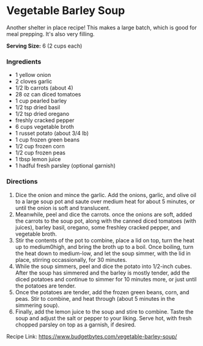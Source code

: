 # Vegetable Barley Soup

Another shelter in place recipe! This makes a large batch, which is good for meal prepping. It's also very filling.

**Serving Size:** 6 (2 cups each)

### Ingredients

* 1 yellow onion
* 2 cloves garlic
* 1/2 lb carrots (about 4)
* 28 oz can diced tomatoes
* 1 cup pearled barley
* 1/2 tsp dried basil
* 1/2 tsp dried oregano
* freshly cracked pepper
* 6 cups vegetable broth
* 1 russet potato (about 3/4 lb)
* 1 cup frozen green beans
* 1/2 cup frozen corn
* 1/2 cup frozen peas
* 1 tbsp lemon juice
* 1 hadful fresh parsley (optional garnish)

### Directions

1. Dice the onion and mince the garlic. Add the onions, garlic, and olive oil to a large soup pot and saute over medium heat for about 5 minutes, or until the onion is soft and translucent.
2. Meanwhile, peel and dice the carrots. once the onions are soft, added the carrots to the soup pot, along with the canned diced tomatoes (with juices), barley basil, oregano, some freshley cracked pepper, and vegetable broth.
3. Stir the contents of the pot to combine, place a lid on top, turn the heat up to medium0high, and bring the broth up to a boil. Once boiling, turn the heat down to medium-low, and let the soup simmer, with the lid in place, stirring occassionally, for 30 minutes.
4. While the soup simmers, peel and dice the potato into 1/2-inch cubes. After the soup has simmered and the barley is mostly tender, add the diced potatoes and continue to simmer for 10 minutes more, or just until the potatoes are tender.
5. Once the potatoes are tender, add the frozen green beans, corn, and peas. Stir to combine, and heat through (about 5 minutes in the simmering soup).
6. Finally, add the lemon juice to the soup and stire to combine. Taste the soup and adjust the salt or pepper to your liking. Serve hot, with fresh chopped parsley on top as a garnish, if desired.

Recipe Link: https://www.budgetbytes.com/vegetable-barley-soup/
